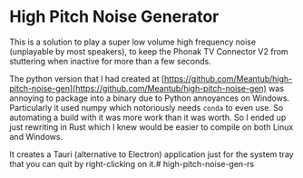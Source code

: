 # High Pitch Noise Generator

This is a solution to play a super low volume high frequency noise (unplayable by most speakers), to keep the Phonak TV Connector V2 from stuttering when inactive for more than a few seconds.

The python version that I had created at [https://github.com/Meantub/high-pitch-noise-gen](https://github.com/Meantub/high-pitch-noise-gen) was annoying to package into a binary due to Python annoyances on Windows. Particularly it used numpy which notoriously needs `conda` to even use. So automating a build with it was more work than it was worth. So I ended up just rewriting in Rust which I knew would be easier to compile on both Linux and Windows.

It creates a Tauri (alternative to Electron) application just for the system tray that you can quit by right-clicking on it.# high-pitch-noise-gen-rs

